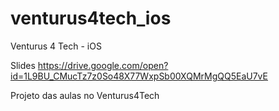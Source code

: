# venturus4tech_ios
Venturus 4 Tech - iOS

Slides https://drive.google.com/open?id=1L9BU_CMucTz7z0So48X77WxpSb00XQMrMgQQ5EaU7vE

Projeto das aulas no Venturus4Tech
